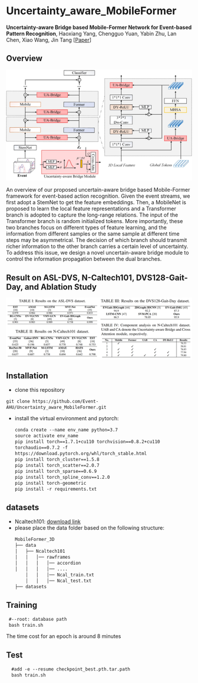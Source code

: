 # Uncertainty_aware_MobileFormer
**Uncertainty-aware Bridge based Mobile-Former Network for Event-based Pattern Recognition**, Haoxiang Yang, Chengguo Yuan, Yabin Zhu, Lan Chen, Xiao Wang, Jin Tang 
[[Paper](https://arxiv.org/abs/2401.11123)]

## Overview
![image](https://github.com/Event-AHU/Uncertainty_aware_MobileFormer/blob/main/IMG/Overview.jpg)

An overview of our proposed uncertain-aware bridge based Mobile-Former framework for event-based action recognition. Given the event streams, we first adopt a StemNet to get the feature embeddings. Then, a MobileNet is proposed to learn the local feature representations and a Transformer branch is adopted to capture the long-range relations. The input of the Transformer branch is random initialized tokens. More importantly, these two branches focus on different types of feature learning, and the information from different samples or the same sample at different time steps may be asymmetrical. The decision of which branch should transmit richer information to the other branch carries a certain level of uncertainty. To address this issue, we design a novel uncertain-aware bridge module to control the information propagation between the dual branches.
 
## Result on ASL-DVS, N-Caltech101, DVS128-Gait-Day, and Ablation Study 

![image](https://github.com/Event-AHU/Uncertainty_aware_MobileFormer/blob/main/IMG/experimentalResults.jpg)


## Installation

- clone this repository

```shell
git clone https://github.com/Event-AHU/Uncertainty_aware_MobileFormer.git
```

- install the virtual environment and pytorch:
   ```
  conda create --name env_name python=3.7
  source activate env_name
  pip install torch==1.7.1+cu110 torchvision==0.8.2+cu110 torchaudio==0.7.2 -f https://download.pytorch.org/whl/torch_stable.html
   pip install torch_cluster==1.5.8
   pip install torch_scatter==2.0.7
   pip install torch_sparse==0.6.9
   pip install torch_spline_conv==1.2.0
   pip install torch-geometric
   pip install -r requirements.txt
  ```


## datasets

- Ncaltech101: [download link](https://1drv.ms/f/c/9168ed6fce3e99fd/EvPOD9f7LjNNo0QFSQv_5BkBsmKcl6nUnsa1MZEdzICIZA?e=B3daNo)
-  please place the data folder based on the following structure:
    ```
	MobileFormer_3D
	├── data
	│   ├── Ncaltech101
	│   │   │── rawframes
	│   │   │   │── accordion
	│   │   │   │── ....
        │   │   │── Ncal_train.txt
        │   │   │── Ncal_test.txt
	├── datasets
	```

## Training
 ```
  #--root: database path
  bash train.sh
  ```
The time cost for an epoch is around 8 minutes

## Test
```
  #add -e --resume checkpoint_best.pth.tar.path
  bash train.sh
  ```

